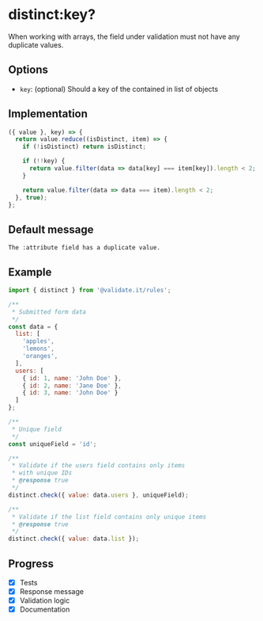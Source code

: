 # distinct:key?

When working with arrays, the field under validation must not have any duplicate values.

## Options

- `key`: (optional) Should a key of the contained in list of objects

## Implementation

```js
({ value }, key) => {
  return value.reduce((isDistinct, item) => {
    if (!isDistinct) return isDistinct;

    if (!!key) {
      return value.filter(data => data[key] === item[key]).length < 2;
    }

    return value.filter(data => data === item).length < 2;
  }, true);
};
```

## Default message

```
The :attribute field has a duplicate value.
```

## Example

```js
import { distinct } from '@validate.it/rules';

/**
 * Submitted form data
 */
const data = {
  list: [
    'apples',
    'lemons',
    'oranges',
  ],
  users: [
    { id: 1, name: 'John Doe' },
    { id: 2, name: 'Jane Doe' },
    { id: 3, name: 'John Doe' }
  ]
};

/**
 * Unique field
 */
const uniqueField = 'id';

/**
 * Validate if the users field contains only items
 * with unique IDs
 * @response true
 */
distinct.check({ value: data.users }, uniqueField);

/**
 * Validate if the list field contains only unique items
 * @response true
 */
distinct.check({ value: data.list });
```

## Progress

- [x] Tests
- [x] Response message
- [x] Validation logic
- [x] Documentation
